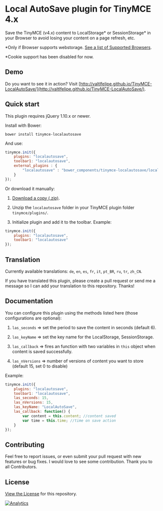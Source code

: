 Local AutoSave plugin for TinyMCE 4.x
=============

Save the TinyMCE (v4.x) content to LocalStorage* or SessionStorage* in your Browser to avoid losing your content on a page refresh, etc.

*Only if Browser supports webstorage. [See a list of Supported Browsers](http://caniuse.com/namevalue-storage).

*Cookie support has been disabled for now.

Demo
-----------

Do you want to see it in action? Visit [http://valtlfelipe.github.io/TinyMCE-LocalAutoSave/](http://valtlfelipe.github.io/TinyMCE-LocalAutoSave/).

Quick start
-----------

This plugin requires jQuery 1.10.x or newer.

Install with Bower:
```
bower install tinymce-localautosave
```
And use:
```js
tinymce.init({
	plugins: "localautosave",
	toolbar1: "localautosave",
	external_plugins : {
		"localautosave" : "bower_components/tinymce-localautosave/localautosave/plugin.min.js"
	}
});
```

Or download it manually:

1. [Download a copy (.zip)](https://github.com/valtlfelipe/TinyMCE-LocalAutoSave/releases).

2. Unzip the `localautosave` folder in your TinyMCE plugin folder `tinymce/plugins/`.

3. Initialize plugin and add it to the toolbar. Example:
```js
tinymce.init({
	plugins: "localautosave",
	toolbar1: "localautosave"
});
```

Translation
-----------

Currently available translations: `de`, `en`, `es`, `fr`, `it`, `pt_BR`, `ru`, `tr`, `zh_CN`.

If you have translated this plugin, please create a pull request or send me a message so I can add your translation to this repository. Thanks!

Documentation
-------

You can configure this plugin using the methods listed here (those configurations are optional):

1. `las_seconds` => set the period to save the content in seconds (default 6).

2. `las_keyName` => set the key name for the LocalStorage, SessionStorage.

3. `las_callback` => fires an function with two variables in `this` object when content is saved successfully.

4. `las_nVersions` => number of versions of content you want to store (default 15, set 0 to disable)

Example:
```js
tinymce.init({
	plugins: "localautosave",
	toolbar1: "localautosave",
	las_seconds: 15,
	las_nVersions: 15,
	las_keyName: "LocalAutoSave",
	las_callback: function() {
		var content = this.content; //content saved
		var time = this.time; //time on save action
	}
});
```

## Contributing

Feel free to report issues, or even submit your pull request with new features or bug fixes. I would love to see some contribution.
Thank you to all Contributors.

## License

[View the License](https://github.com/valtlfelipe/TinyMCE-LocalAutoSave/blob/master/LICENSE.md) for this repository.

[![Analytics](https://ga-beacon.appspot.com/UA-10083241-13/TinyMCE-LocalAutoSave/readme?pixel)](https://github.com/igrigorik/ga-beacon)
